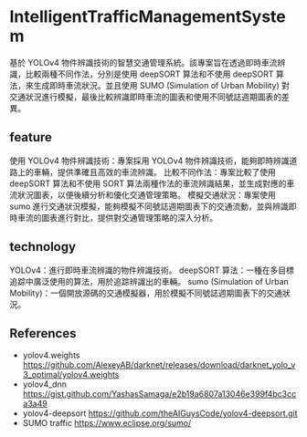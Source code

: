# IntelligentTrafficManagementSystem

基於 YOLOv4 物件辨識技術的智慧交通管理系統。該專案旨在透過即時車流辨識，比較兩種不同作法，分別是使用 deepSORT 算法和不使用 deepSORT 算法，來生成即時車流狀況。並且使用 SUMO (Simulation of Urban Mobility) 對交通狀況進行模擬，最後比較辨識即時車流的圖表和使用不同號誌週期圖表的差異。

## feature
使用 YOLOv4 物件辨識技術：專案採用 YOLOv4 物件辨識技術，能夠即時辨識道路上的車輛，提供準確且高效的車流辨識。
比較不同作法：專案比較了使用 deepSORT 算法和不使用 SORT 算法兩種作法的車流辨識結果，並生成對應的車流狀況圖表，以便後續分析和優化交通管理策略。
模擬交通狀況：專案使用 sumo 進行交通狀況模擬，能夠模擬不同號誌週期圖表下的交通流動，並與辨識即時車流的圖表進行對比，提供對交通管理策略的深入分析。

## technology
YOLOv4：進行即時車流辨識的物件辨識技術。
deepSORT 算法：一種在多目標追踪中廣泛使用的算法，用於追踪辨識出的車輛。
sumo (Simulation of Urban Mobility)：一個開放源碼的交通模擬器，用於模擬不同號誌週期圖表下的交通狀況。

## References
- yolov4.weights https://github.com/AlexeyAB/darknet/releases/download/darknet_yolo_v3_optimal/yolov4.weights
- yolov4_dnn https://gist.github.com/YashasSamaga/e2b19a6807a13046e399f4bc3cca3a49
- yolov4-deepsort https://github.com/theAIGuysCode/yolov4-deepsort.git
- SUMO traffic https://www.eclipse.org/sumo/
